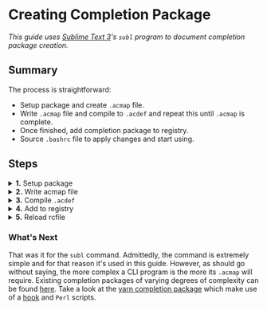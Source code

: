 # Creating Completion Package

_This guide uses [Sublime Text 3](https://www.sublimetext.com/3)'s `subl` program to document completion package creation._

## Summary

The process is straightforward:

- Setup package and create `.acmap` file.
- Write `.acmap` file and compile to `.acdef` and repeat this until `.acmap` is complete.
- Once finished, add completion package to registry.
- Source `.bashrc` file to apply changes and start using.

## Steps

<details><summary><b>1.</b> Setup package</summary>

<br>

Let's create the completion package folder and the program's `.acmap` file, `subl.acmap`:

```sh
$ cd ~/Desktop && mkdir subl && cd subl && touch subl.acmap
```

A folder named `subl` containing the single file `subl.acmap` should now exist on the desktop. The name of the completion package and `.acmap` file will _always_ be the name of the program.

**Completion package structure**: At the moment the completion package (`~/Desktop/subl`) should only contain an empty `subl.acmap` file. This guide will produce a completion package with the most basic of structure &mdash; _a folder containing `3` files_. This is the simplest a completion package needs to be to work.

```
<command>/
  ├── <command>.acmap
  ├── <command>.acdef
  └── .<command>.config.acdef
```

Packages of more complexity may have a `/placeholders` and or a `/hooks` directory. The `/placeholders` directory is made and used internally by nodecliac after compiling. Therefore, _never_ create this directory manually or store anything in this directory as it gets overwritten after every compile. The `/hooks` directory is created manually and stores [hook scripts](https://github.com/cgabriel5/nodecliac#hooks). Outside of that, the manner in which additional files/folders are structured is up to you.

</details>

<details><summary><b>2.</b> Write acmap file</summary>

<br>

**Tip**: _Grammar packages for [Sublime Text 3](https://www.sublimetext.com/3), [VSCode](https://code.visualstudio.com/), and [Atom](https://atom.io/) are [available](/resources/editors)._

Here is Sublime Text's CLI interface as of `v3211`:

```
Sublime Text build 3211

Usage: subl [arguments] [files]         Edit the given files
   or: subl [arguments] [directories]   Open the given directories

Arguments:
  --project <project>: Load the given project
  --command <command>: Run the given command
  -n or --new-window:  Open a new window
  -a or --add:         Add folders to the current window
  -w or --wait:        Wait for the files to be closed before returning
  -b or --background:  Don't activate the application
  -h or --help:        Show help (this message) and exit
  -v or --version:     Show version and exit

Filenames may be given a :line or :line:column suffix to open at a specific
location.
```

Using [acmap](https://github.com/cgabriel5/nodecliac/new/master#syntax) syntax `~/Desktop/subl/subl.acmap` can be generated. In this case, there is only one command — the program (main/root) command `subl`. The main command has a few flags. As shown, each flag takes up its own line. Switches (flags representing either `true` or `false`) are appended a `?`.

```acmap
subl = [
    --project
    --command
    --new-window?
    --add?
    --wait?
    --background?
    --stay?
    --help?
    --version?
]
```

</details>

<details><summary><b>3.</b> Compile <code>.acdef</code></summary>

<br>

With the `.acmap` ready, the next thing to do is generate the `.acdef` file. Run:

```sh
$ nodecliac make --source ~/Desktop/subl/subl.acmap
```

The package should now contain two new files: `subl.acdef` and `.subl.config.acdef`.

```
subl/
  ├── subl.acmap
  ├── subl.acdef
  └── .subl.config.acdef
```

</details>

<details><summary><b>4.</b> Add to registry</summary>

<br>

This package is now complete. Let's add it to the registry for use with nodecliac. In the package root run:

```sh
$ nodecliac add
```

**Note**: When developing a package the [`link`](./docs/packages/adding.md#linking) and [`unlink`](./docs/packages/removing.md#removingunlinking) commands should be used. Once package development is complete the [`add`](./docs/packages/adding.md#adding) command should be used to copy package to the registry instead of using a symlink.

**Tip**: Run `$ nodecliac registry` to confirm package is in the registry. Output should list the name of the package.

</details>

<details><summary><b>5.</b> Reload rcfile</summary>

<br>

Open a Terminal or `$ source ~/.bashrc` current one then type <code>\$ subl --<kbd>Tab</kbd><kbd>Tab</kbd></code> to see completions.

<!-- [https://superuser.com/a/836349] -->

<p align="center"><img src="../../resources/images/subl-completion.gif?raw=true" alt="subl completion" title="subl completion" width="auto"></p>

</details>

### What's Next

That was it for the `subl` command. Admittedly, the command is extremely simple and for that reason it's used in this guide. However, as should go without saying, the more complex a CLI program is the more its `.acmap` will require. Existing completion packages of varying degrees of complexity can be found [here](resources/packages). Take a look at the [yarn completion package](https://github.com/cgabriel5/nodecliac/tree/master/resources/packages/yarn) which make use of a [hook](https://github.com/cgabriel5/nodecliac/tree/docs#hooks) and `Perl` scripts.
